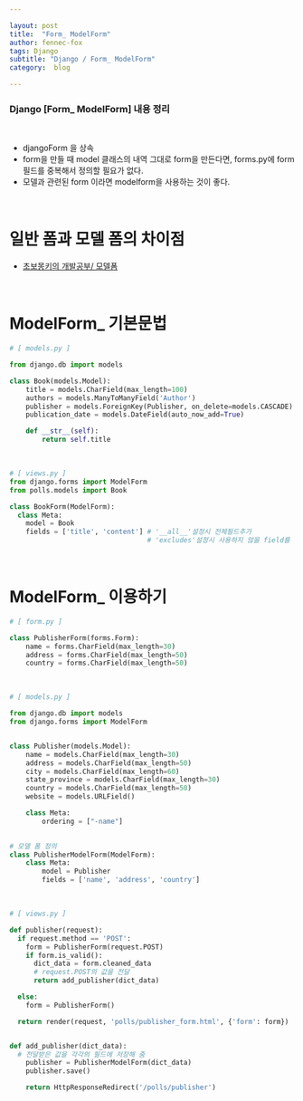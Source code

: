 ```yaml
---

layout: post
title:  "Form_ ModelForm"
author: fennec-fox
tags: Django
subtitle: "Django / Form_ ModelForm"
category:  blog

---
```


### Django [Form_ ModelForm] 내용 정리

<br>

- djangoForm 을 상속
- form을 만들 때 model 클래스의 내역 그대로 form을 만든다면, forms.py에 form필드를 중복해서 정의할 필요가 없다.
- 모델과 관련된 form 이라면 modelform을 사용하는 것이 좋다.

<br>

# 일반 폼과 모델 폼의 차이점

- [초보몽키의 개발공부/ 모델폼](<https://wayhome25.github.io/django/2017/05/06/django-model-form/>)

<br>

# ModelForm_ 기본문법

```python
# [ models.py ]

from django.db import models

class Book(models.Model):
    title = models.CharField(max_length=100)
    authors = models.ManyToManyField('Author')
    publisher = models.ForeignKey(Publisher, on_delete=models.CASCADE)
    publication_date = models.DateField(auto_now_add=True)

    def __str__(self):
        return self.title

```

<br>

```python
# [ views.py ]
from django.forms import ModelForm
from polls.models import Book

class BookForm(ModelForm):
  class Meta:
    model = Book
    fields = ['title', 'content'] # '__all__'설정시 전체필드추가 
                                  # 'excludes'설정시 사용하지 않을 field를 택함

```

<br>

# ModelForm_ 이용하기

```python
# [ form.py ]

class PublisherForm(forms.Form):
    name = forms.CharField(max_length=30)
    address = forms.CharField(max_length=50)
    country = forms.CharField(max_length=50)

```

<br>

```python
# [ models.py ]

from django.db import models
from django.forms import ModelForm


class Publisher(models.Model):
    name = models.CharField(max_length=30)
    address = models.CharField(max_length=50)
    city = models.CharField(max_length=60)
    state_province = models.CharField(max_length=30)
    country = models.CharField(max_length=50)
    website = models.URLField()

    class Meta:
        ordering = ["-name"]

        
# 모델 폼 정의
class PublisherModelForm(ModelForm):
    class Meta:
        model = Publisher
        fields = ['name', 'address', 'country']        

```

<br>

```python
# [ views.py ]

def publisher(request):
  if request.method == 'POST':
    form = PublisherForm(request.POST)
    if form.is_valid():
      dict_data = form.cleaned_data
      # request.POST의 값을 전달
      return add_publisher(dict_data)

  else:
    form = PublisherForm()

  return render(request, 'polls/publisher_form.html', {'form': form})


def add_publisher(dict_data):
  # 전달받은 값을 각각의 필드에 저장해 줌
    publisher = PublisherModelForm(dict_data)
    publisher.save()

    return HttpResponseRedirect('/polls/publisher')
```

<br>

